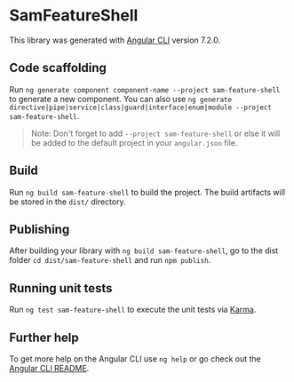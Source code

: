 # SamFeatureShell

This library was generated with [Angular CLI](https://github.com/angular/angular-cli) version 7.2.0.

## Code scaffolding

Run `ng generate component component-name --project sam-feature-shell` to generate a new component. You can also use `ng generate directive|pipe|service|class|guard|interface|enum|module --project sam-feature-shell`.

> Note: Don't forget to add `--project sam-feature-shell` or else it will be added to the default project in your `angular.json` file.

## Build

Run `ng build sam-feature-shell` to build the project. The build artifacts will be stored in the `dist/` directory.

## Publishing

After building your library with `ng build sam-feature-shell`, go to the dist folder `cd dist/sam-feature-shell` and run `npm publish`.

## Running unit tests

Run `ng test sam-feature-shell` to execute the unit tests via [Karma](https://karma-runner.github.io).

## Further help

To get more help on the Angular CLI use `ng help` or go check out the [Angular CLI README](https://github.com/angular/angular-cli/blob/master/README.md).

